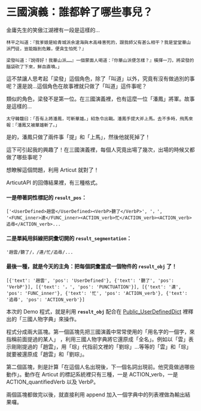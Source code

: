 # 三國演義：誰都幹了哪些事兒？

金庸先生的笑傲江湖裡有一段是這樣的…

```
林平之叫道：『我爹娘是給青城派余滄海與木高峰害死的，跟我師父有甚么相干？我是堂堂華山派門徒，豈能臨到危難，便貪生怕死？』

梁發叫道：『說得好！我華山派……』一個蒙面人喝道：『你華山派便怎樣？』橫揮一刀，將梁發的腦袋砍了下來，鮮血直噴。」
```  

這不禁讓人思考起「梁發」這個角色，除了「叫道」以外，究竟有沒有做過別的事呢？還是說…這個角色在故事裡就只做了「叫道」這件事呢？

類似的角色，梁發不是第一位。在三國演義裡，也有這麼一位「潘鳳」將軍。故事是這樣的…

```
太守韓馥曰：「吾有上將潘鳳，可斬華雄。」紹急令出戰。潘鳳手提大斧上馬。去不多時，飛馬來報：「潘鳳又被華雄斬了。」
```
是的，潘鳳只做了兩件事「提」和「上馬」，然後他就死掉了！

這下可引起我的興趣了！在三國演義裡，每個人究竟出場了幾次，出場的時候又都做了哪些事呢？

想瞭解這個問題，利用  Articut 就對了！

ArticutAPI 的回傳結果裡，有三種格式。  
#### 一是帶著詞性標記的 **`result_pos`**：
```
['<UserDefined>趙雲</UserDefined><VerbP>聽了</VerbP>', '，', '<FUNC_inner>連</FUNC_inner><ACTION_verb>忙</ACTION_verb><ACTION_verb>追尋</ACTION_verb>...
```
#### 二是單純用斜線把詞彙切開的 **`result_segmentation`**：
```
'趙雲/聽了/，/連/忙/追尋/...
```
#### 最後一種，就是今天的主角：把每個詞彙當成一個物件的 **`result_obj`** 了！
```
[{'text': '趙雲', 'pos': 'UserDefined'}, {'text': '聽了', 'pos': 'VerbP'}], [{'text': '，', 'pos': 'PUNCTUATION'}], [{'text': '連', 'pos': 'FUNC_inner'}, {'text': '忙', 'pos': 'ACTION_verb'}, {'text': '追尋', 'pos': 'ACTION_verb'}]
```
本次的 Demo 程式，就是利用 **`result_obj`** 配合在 [Public_UserDefinedDict](https://github.com/Droidtown/ArticutAPI/blob/master/Public_UserDefinedDict/KNOWLEDGE_%E4%B8%89%E5%9C%8B%E4%BA%BA%E7%89%A9.json) 裡釋出的「三國人物字典」來操作。

程式分成兩大區塊。第一個區塊先把三國演義中常常使用的「用名字的一個字，來指稱前面提過的某人」 ，利用三國人物字典將它還原成「全名」。例如以「雲」表示剛剛提過的「趙雲」，用「琮」代指前文裡的「劉琮」…等等的「雲」和「琮」就要被還原成「趙雲」和「劉琮」。

第二個區塊，則是計算「在這個人名出現後，下一個名詞出現前。他究竟做過哪些動作」。動作在 Articut 的標記系統裡只有三種，一是 ACTION_verb，一是 ACTION_quantifiedVerb 以及 VerbP。

兩個區塊都做完以後，就直接利用 append 加入一個字典中的列表裡做為輸出結果囉。